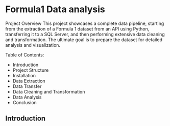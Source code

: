 # Formula1 Data analysis

Project Overview
This project showcases a complete data pipeline, starting from the extraction of a Formula 1 dataset from an API using Python, transferring it to a SQL Server, and then performing extensive data cleaning and transformation. The ultimate goal is to prepare the dataset for detailed analysis and visualization.

Table of Contents:

- Introduction
- Project Structure
- Installation
- Data Extraction
- Data Transfer
- Data Cleaning and Transformation
- Data Analysis
- Conclusion

## Introduction


